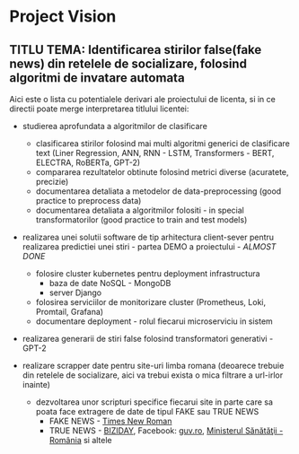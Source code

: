 # Project Vision

## TITLU TEMA: Identificarea stirilor false(fake news) din retelele de socializare, folosind algoritmi de invatare automata

Aici este o lista cu potentialele derivari ale proiectului de licenta, si in ce directii poate merge interpretarea titlului licentei:

- studierea aprofundata a algoritmilor de clasificare
    - clasificarea stirilor folosind mai multi algoritmi generici de clasificare text (Liner Regression, ANN, RNN - LSTM, Transformers - BERT, ELECTRA, RoBERTa, GPT-2)
    - compararea rezultatelor obtinute folosind metrici diverse (acuratete, precizie)
    - documentarea detaliata a metodelor de data-preprocessing (good practice to preprocess data)
    - documentarea detaliata a algoritmilor folositi - in special transformatorilor (good practice to train and test models)

- realizarea unei solutii software de tip arhitectura client-sever pentru realizarea predictiei unei stiri - partea DEMO a proiectului - *ALMOST DONE*
    - folosire cluster kubernetes pentru deployment infrastructura
        - baza de date NoSQL - MongoDB
        - server Django
    - folosirea serviciilor de monitorizare cluster (Prometheus, Loki, Promtail, Grafana)
    - documentare deployment - rolul fiecarui microserviciu in sistem

- realizarea generarii de stiri false folosind transformatori generativi - GPT-2
- realizare scrapper date pentru site-uri limba romana (deoarece trebuie din retelele de socializare, aici va trebui exista o mica filtrare a url-irlor inainte)
    - dezvoltarea unor scripturi specifice fiecarui site in parte care sa poata face extragere de date de tipul FAKE sau TRUE NEWS
        - FAKE NEWS - [Times New Roman](https://www.timesnewroman.ro)
        - TRUE NEWS - [BIZIDAY](https://www.biziday.ro), Facebook: [guv.ro](https://www.facebook.com/guv.ro), [Ministerul Sănătăţii - România](https://www.facebook.com/MinisterulSanatatii) si altele
